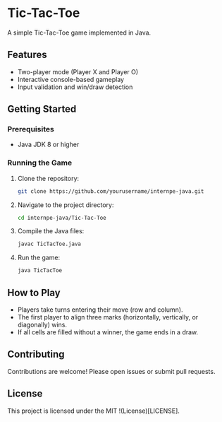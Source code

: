 # Tic-Tac-Toe

A simple Tic-Tac-Toe game implemented in Java.

## Features

- Two-player mode (Player X and Player O)
- Interactive console-based gameplay
- Input validation and win/draw detection

## Getting Started

### Prerequisites

- Java JDK 8 or higher

### Running the Game

1. Clone the repository:
    ```bash
    git clone https://github.com/yourusername/internpe-java.git
    ```
2. Navigate to the project directory:
    ```bash
    cd internpe-java/Tic-Tac-Toe
    ```
3. Compile the Java files:
    ```bash
    javac TicTacToe.java
    ```
4. Run the game:
    ```bash
    java TicTacToe
    ```

## How to Play

- Players take turns entering their move (row and column).
- The first player to align three marks (horizontally, vertically, or diagonally) wins.
- If all cells are filled without a winner, the game ends in a draw.

## Contributing

Contributions are welcome! Please open issues or submit pull requests.

## License

This project is licensed under the MIT !(License)[LICENSE].
